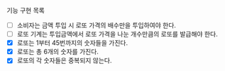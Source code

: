 기능 구현 목록

- [ ] 소비자는 금액 투입 시 로또 가격의 배수만을 투입하여야 한다.
- [ ] 로또 기계는 투입금액에서 로또 가격을 나눈 개수만큼의 로또를 발급해야 한다.
- [x] 로또는 1부터 45번까지의 숫자들을 가진다.
- [x] 로또는 총 6개의 숫자를 가진다.
- [x] 로또의 각 숫자들은 중복되지 않는다.
